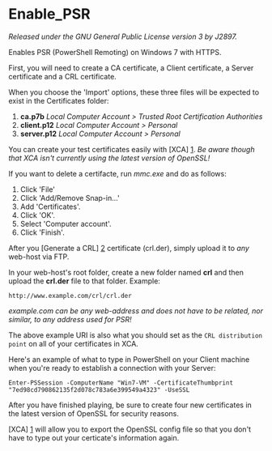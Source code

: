 Enable_PSR
==========
*Released under the GNU General Public License version 3 by J2897.*

Enables PSR (PowerShell Remoting) on Windows 7 with HTTPS.

First, you will need to create a CA certificate, a Client certificate, a Server certificate and a CRL certificate.

When you choose the 'Import' options, these three files will be expected to exist in the Certificates folder:

1.  **ca.p7b** *Local Computer Account > Trusted Root Certification Authorities*
2.  **client.p12** *Local Computer Account > Personal*
3.  **server.p12** *Local Computer Account > Personal*

You can create your test certificates easily with [XCA] [1]. *Be aware though that XCA isn't currently using the latest version of OpenSSL!*

If you want to delete a certifacte, run *mmc.exe* and do as follows:

1.  Click 'File'
2.  Click 'Add/Remove Snap-in...'
3.  Add 'Certificates'.
4.  Click 'OK'.
5.  Select 'Computer account'.
6.  Click 'Finish'.

After you [Generate a CRL] [2] certificate (crl.der), simply upload it to *any* web-host via FTP.

In your web-host's root folder, create a new folder named **crl** and then upload the **crl.der** file to that folder. Example:

	http://www.example.com/crl/crl.der

**example.com* can be any web-address and does not have to be related, nor similar, to any address used for PSR!*

The above example URI is also what you should set as the `CRL distribution point` on all of your certificates in XCA.

Here's an example of what to type in PowerShell on your Client machine when you're ready to establish a connection with your Server:

	Enter-PSSession -ComputerName "Win7-VM" -CertificateThumbprint "7ed98cd790862135f2d078c783a6e399549a4323" -UseSSL

After you have finished playing, be sure to create four new certificates in the latest version of OpenSSL for security reasons.

[XCA] [1] will allow you to export the OpenSSL config file so that you don't have to type out your certicate's information again.

   [1]: http://xca.sourceforge.net/xca-14.html#ss14.1
   [2]: http://xca.sourceforge.net/xca.html#toc11
   [3]: http://xca.sourceforge.net/xca-9.html#ss9.5
